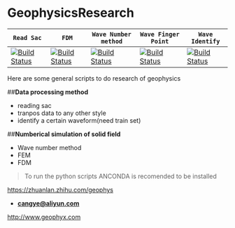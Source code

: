 # GeophysicsResearch


| **`Read Sac`** | **`FDM`** | **`Wave Number method`** | **`Wave Finger Point`** | **`Wave Identify`** |
|-----------------|---------------------|------------------|-------------------|---------------|
| [![Build Status](https://ci.tensorflow.org/buildStatus/icon?job=tensorflow-master-cpu)]() | [![Build Status](https://ci.tensorflow.org/buildStatus/icon?job=tensorflow-master-linux-gpu)]() | [![Build Status](https://ci.tensorflow.org/buildStatus/icon?job=tensorflow-master-mac)]() | [![Build Status](https://ci.tensorflow.org/buildStatus/icon?job=tensorflow-master-win-cmake-py)]() | [![Build Status](https://ci.tensorflow.org/buildStatus/icon?job=tensorflow-master-android)]() |



Here are some general scripts to do research of geophysics

##**Data processing method**
* reading sac
* tranpos data to any other style
* identify a certain waveform(need train set)


##**Numberical simulation of solid field**
* Wave number method
* FEM
* FDM

> To run the python scripts ANCONDA is recomended to be installed


https://zhuanlan.zhihu.com/geophys


- **cangye@aliyun.com**

http://www.geophyx.com
